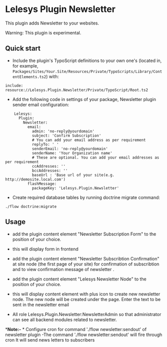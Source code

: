 Lelesys Plugin Newsletter
=========================

This plugin adds Newsletter to your websites.

Warning: This plugin is experimental.

Quick start
-----------

* Include the plugin's TypoScript definitions to your own one's (located in, for example, `Packages/Sites/Your.Site/Resources/Private/TypoScripts/Library/ContentElements.ts2`) with:

```
include: resource://Lelesys.Plugin.Newsletter/Private/TypoScript/Root.ts2
```



* Add the following code in settings of your package, Newsletter plugin sender email configuration:

```
	Lelesys:
	  Plugin:
		Newsletter:
		  email:
			admin: 'no-reply@yourdomain'
			subject: 'Confirm Subscription'
			# You can add your email address as per requirement
			replyTo: ' '
			senderEmail: 'no-reply@yourdomain'
			senderName: 'Your Organization name'
			# These are optional. You can add your email addresses as per requirement
			ccAddresses: ''
			bccAddresses: ''
			baseUrl : 'Base url of your site(e.g. http://demosite.local.com')
          flashMessage:
            packageKey: 'Lelesys.Plugin.Newsletter'
```

* Create required database tables by running doctrine migrate command:

```
./flow doctrine:migrate
```

Usage
-----
* add the plugin content element "Newsletter Subscription Form" to the position of your choice.

* this will display form in frontend

* add the plugin content element "Newsletter Subscribtion Confirmation" at site node (the first page of your site) for confirmation of subscribtion  and to view confirmation message of newsletter .

* add the plugin content element "Lelesys Newsletter Node" to the position of your choice.

* this will display content element with plus icon to create new newsletter node.
The new node will be created under the page. Enter the text to be sent in the newsletter email
* All role Lelesys.Plugin.Newsletter:NewsletterAdmin so that administrator can see all backend modules related to newsletter.

***Note:-**
	*	Configure cron for command './flow newsletter:sendout' of newsletter plugin
		-The command './flow newsletter:sendout' will fire through cron
		 It will send news letters to subscribers